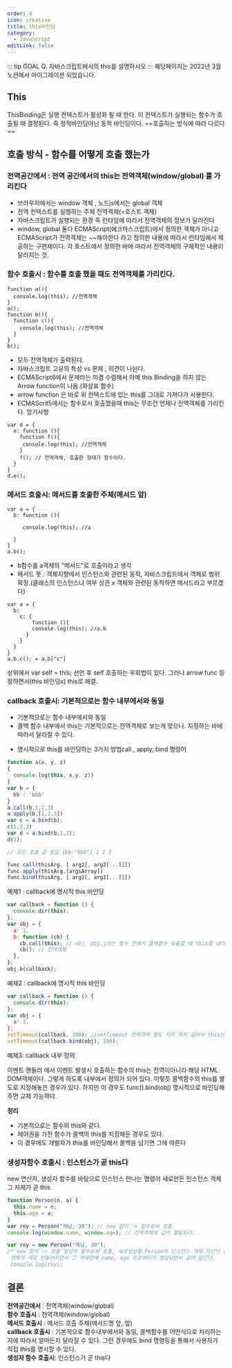 ```yaml
---
order: 4
icon: creative
title: this바인딩
category:
  - JavaScript
editLink: false
---
```


::: tip GOAL
Q. 자바스크립트에서의 this를 설명하시오
:::
해당페이지는 2022년 3월 노션에서 마이그레이션 되었습니다.

## This

ThisBinding은 실행 컨텍스트가 활성화 될 때 한다. 이 컨텍스트가 실행되는 함수가 호출될 때 결정된다. 즉 정적바인딩아닌 동적 바인딩이다. ==호출하는 방식에 따라 다르다==

## 호출 방식 - 함수를 어떻게 호출 했는가

### 전역공간에서 : 전역 공간에서의 this는 전역객체(window/global) 를 가리킨다

- 브라우저에서는 window 객체 , 노드js에서는 global 객체
- 전역 컨텍스트를 실행하는 주체 전역객체(=호스트 객체)
- 자바스크립트가 실행되는 환경 즉 런타임에 따라서 전역객체의 정보가 달라진다
- window, global 둘다 ECMAScript(에크마스크립트)에서 정의한 객체가 아니고 ECMAScript가 전역객체는 ~~해야한다 라고 정의한 내용에 따라서 런타임에서 제공하는 구현체이다. 각 호스트에서 정의한 바에 따라서 전역객체의 구체적인 내용이 달라지는 것.

### 함수 호출시 : 함수를 호출 했을 때도 전역객체를 가리킨다.

```
function a(){
  console.log(this); //전역객체
}
a();
function b(){
  function c(){
    console.log(this); //전역객체
  }
}
b();
```

- 모두 전역객체가 출력된다.
- 자바스크립트 고유의 특성 vs 문제 , 의견이 나뉜다.
- ECMAScript6에서 문제라는 의겸 수렴해서 아예 this Binding을 하지 않는 Arrow function이 나옴.(화살표 함수)
- arrow function 은 바로 위 컨텍스트에 있는 this를 그대로 가져다가 사용한다.
- ECMAScrit5에서는 함수로서 호출했을때 this는 무조건 언제나 전역객체를 가리킨다. 암기사항

```
var d = {
  e: function (){
    function f(){
     console.log(this); //전역객체
    }
    f(); // 전역객체, 호출한 형태가 함수이다.
  }
}
d.e();
```

### 메서드 호출시: 메서드를 호출한 주체(메서드 앞)

```
var a = {
  b: function (){

     console.log(this); //a

  }
}
a.b();
```

- b함수를 a객체의 "메서드"로 호출이라고 생각
- 메서드 뜻 : 객체지향에서 인스턴스와 관련된 동작, 자바스크립트에서 객체로 범위 확장.(클래스의 인스턴스냐 여부 상관 x 객체와 관련된 동작하면 메서드라고 부르겠다)

```
var a = {
  b:
    c: {
        function (){
        console.log(this); //a.b
      }
    }
  }
}
a.b.c(); = a.b["c"]
```

상위에서 var self = this;
선언 후 self 호출하는 우회법이 있다. 그러나 arrow func 등장하면서(this 바인딩x) this로 해결.

### callback 호출시: 기본적으로는 함수 내부에서와 동일

- 기본적으로는 함수 내부에서와 동일
- 콜백 함수 내부에서 this는 기본적으로는 전역객체로 보는게 맞으나. 지정하는 바에 따라서 달라질 수 있다.

* 명시적으로 this를 바인딩하는 3가지 방법call , apply, bind 명령어

```js
function a(x, y, z)
{
  console.log(this, x,y, z))
}
var b = {
  bb : 'bbb'
}
a.call(b,1,2,3)
a.apply(b,[1,2,3])
var c = a.bind(b);
c(1,2,3)
var d = a.bind(b,1,2);
d(3);

// 모든 호출 값 동일 {bb:"bbb"} 1 2 3

func.call(thisArg, [ arg2[, arg2[...]]])
func.apply(thisArg,[argsArray])
func.bind(thisArg, [ arg2[, arg2[...]]])

```

예제1 : callback에 명시적 this 바인딩

```js
var callback = function () {
  console.dir(this);
};
var obj = {
  a: 1,
  b: function (cb) {
    cb.call(this); // obj, obj.j라는 함수 안에서 콜백함수 호출할 때 this를 내가 가지고 있는 this로 한다고 명령을 내린것.
    cb(); // 전역객체
  },
};
obj.b(callback);
```

예제2 : callback에 명시적 this 바인딩

```js
var callback = function () {
  console.dir(this);
};
var obj = {
  a: 1,
};
setTimeout(callback, 100); //setTimeout 전역객체 별도 처리 하지 않아서 this는 전역객체가 나온다. setTimeout 콜백 처리 방식 임의로 바꿀 수 없으니까 bind 이용
setTimeout(callback.bind(obj), 100);
```

예제3: callback 내부 정의

이벤트 핸들러 에서 이벤트 발생시 호출하는 함수의 this는 전역이아니라 해당 HTML DOM객체이다.
그렇게 하도록 내부에서 정의가 되어 있다. 이렇듯 콜백함수의 this를 별도로 지정해놓은 경우가 있다.
하지만 이 경우도 func().bind(obj) 명시적으로 바인딩해주면 교체 가능하다.

**정리**

- 기본적으로는 함수의 this와 같다.
- 제어권을 가진 함수가 콜백의 this를 지정해둔 경우도 있다.
- 이 경우에도 개발자가 this를 바인딩해서 콜백을 넘기면 그에 따른다

### 생성자함수 호출시 : 인스턴스가 곧 this다

new 연산자, 생성자 함수를 바탕으로 인스턴스 만나는 명령어
새로만든 인스턴스 객체 그 자체가 곧 this

```js
function Person(n, a) {
  this.name = n;
  this.age = a;
}
var roy = Person("재남, 30"); // new 없이 -> 함수로써 호출
console.log(window.name, window.age); // 전역객체에 값이 할당된다.

var roy = new Person("재남, 30");
/* new 있이 -> 호출 생성자 함수로써 호출, 새로생성될 Person의 인스턴스 객체 자신이 곧 this
 객체가 새로 만들어지면서 그 객체안에 name, age 프로퍼티가 생성되면서 값이 담긴다.
 console.log(roy);
```

## 결론

**전역공간에서** : 전역객체(window/global)  
**함수 호출시** : 전역객체(window/global)  
**메서드 호출시** : 메서드 호출 주체(메서드명 앞,.앞)  
**callback 호출시** : 기본적으로 함수내부에서와 동일, 콜백함수를 어떤식으로 처리하는 지에 따라서 얼마든지 달라질 수 있다. 그런 경우에도 bind 명령등을 통해서 사용자가 직접 this를 명시할 수 있다.  
**생성자 함수 호출시**: 인스턴스가 곧 this다
